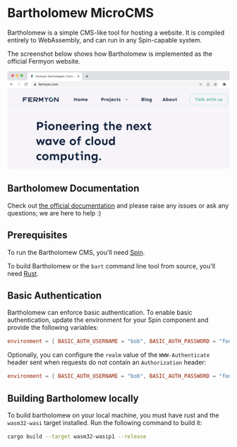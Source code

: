 # Bartholomew MicroCMS

Bartholomew is a simple CMS-like tool for hosting a website. It is compiled entirely
to WebAssembly, and can run in any Spin-capable system.

The screenshot below shows how Bartholomew is implemented as the official Fermyon website.

![Bartholomew screenshot](docs/static/image/bartholomew-screenshot.png)

## Bartholomew Documentation

Check out [the official documentation](https://developer.fermyon.com/bartholomew/index) and please raise any issues or ask any questions; we are here to help :)

## Prerequisites

To run the Bartholomew CMS, you'll need [Spin](https://developer.fermyon.com/spin/install).

To build Bartholomew or the `bart` command line tool from source, you'll need [Rust](https://www.rust-lang.org/tools/install).

## Basic Authentication

Bartholomew can enforce basic authentication. To enable basic authentication, update the environment for your Spin component and provide the following variables:

```toml
environment = { BASIC_AUTH_USERNAME = "bob", BASIC_AUTH_PASSWORD = "foobar" }
```

Optionally, you can configure the `realm` value of the `WWW-Authenticate` header sent when requests do not contain an `Authorization` header:

```toml
environment = { BASIC_AUTH_USERNAME = "bob", BASIC_AUTH_PASSWORD = "foobar", BASIC_AUTH_REALM = "my-realm" }
```

## Building Bartholomew locally

To build bartholomew on your local machine, you must have rust and the `wasm32-wasi` target installed. Run the following command to build it:

```bash
cargo build --target wasm32-wasip1 --release
```
